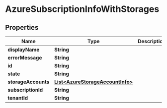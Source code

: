
# AzureSubscriptionInfoWithStorages

## Properties
Name | Type | Description | Notes
------------ | ------------- | ------------- | -------------
**displayName** | **String** |  |  [optional]
**errorMessage** | **String** |  |  [optional]
**id** | **String** |  |  [optional]
**state** | **String** |  |  [optional]
**storageAccounts** | [**List&lt;AzureStorageAccountInfo&gt;**](AzureStorageAccountInfo.md) |  |  [optional]
**subscriptionId** | **String** |  |  [optional]
**tenantId** | **String** |  |  [optional]



